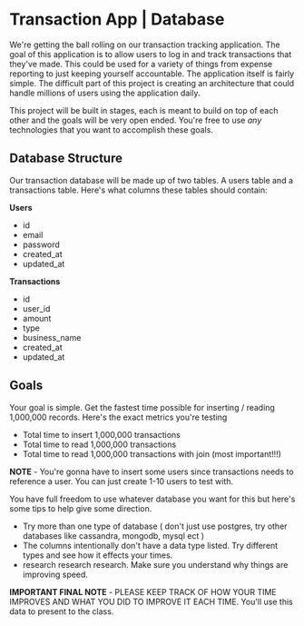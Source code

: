 # Transaction App | Database
We're getting the ball rolling on our transaction tracking application.
The goal of this application is to allow users to log in and track transactions that they've made. This could be used for a variety of things from expense reporting to just keeping yourself accountable. The application itself is fairly simple. The difficult part of this project is creating an architecture that could handle millions of users using the application daily.

This project will be built in stages, each is meant to build on top of each other and the goals will be very open ended. You're free to use *any* technologies that you want to accomplish these goals.

## Database Structure
Our transaction database will be made up of two tables. A users table and a transactions table. Here's what columns these tables should contain:


**Users**
- id
- email
- password
- created_at
- updated_at

**Transactions**
- id
- user_id
- amount
- type
- business_name
- created_at
- updated_at

## Goals

Your goal is simple. Get the fastest time possible for inserting / reading 1,000,000 records.
Here's the exact metrics you're testing
- Total time to insert 1,000,000 transactions
- Total time to read 1,000,000 transactions
- Total time to read 1,000,000 transactions with join (most important!!!)

**NOTE** - You're gonna have to insert some users since transactions needs to reference a user. You can just create 1-10 users to test with.

You have full freedom to use whatever database you want for this but here's some tips to help give some direction.
- Try more than one type of database ( don't just use postgres, try other databases like cassandra, mongodb, mysql ect )
- The columns intentionally don't have a data type listed. Try different types and see how it effects your times.
- research research research. Make sure you understand why things are improving speed.

**IMPORTANT FINAL NOTE** - PLEASE KEEP TRACK OF HOW YOUR TIME IMPROVES AND WHAT YOU DID TO IMPROVE IT EACH TIME. You'll use this data to present to the class.
